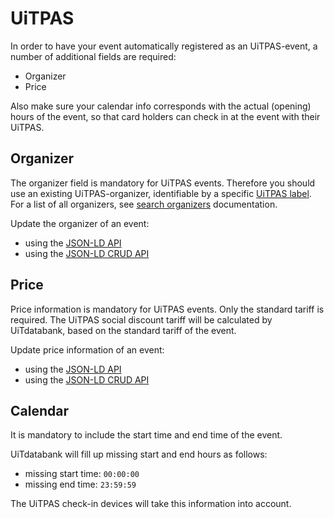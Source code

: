 ---
---
# UiTPAS
In order to have your event automatically registered as an UiTPAS-event, a number of additional fields are required:
- Organizer
- Price

Also make sure your calendar info corresponds with the actual (opening) hours of the event, so that card holders can check in at the event with their UiTPAS.


## Organizer
The organizer field is mandatory for UiTPAS events. Therefore you should use an existing UiTPAS-organizer, identifiable by a specific [UiTPAS label](https://uitpas.uitdatabank.be/labels). For a list of all organizers, see [search organizers](https://documentatie.uitdatabank.be/content/search_api_3/latest/searching-organizers.html) documentation.

Update the organizer of an event:
- using the [JSON-LD API](https://documentatie.uitdatabank.be/content/json-ld/latest/events/event-organizer.html)
- using the [JSON-LD CRUD API](https://documentatie.uitdatabank.be/content/json-ld-crud-api/latest/events/event-organizer.html)


## Price
Price information is mandatory for UiTPAS events. Only the standard tariff is required.
The UiTPAS social discount tariff will be calculated by UiTdatabank, based on the standard tariff of the event.

Update price information of an event:
- using the [JSON-LD API](https://documentatie.uitdatabank.be/content/json-ld/latest/events/event-price-info.html)
- using the [JSON-LD CRUD API](https://documentatie.uitdatabank.be/content/json-ld-crud-api/latest/events/event-priceInfo.html)

## Calendar
It is mandatory to include the start time and end time of the event.

UiTdatabank will fill up missing start and end hours as follows:
- missing start time: ```00:00:00```
- missing end time: ```23:59:59```

The UiTPAS check-in devices will take this information into account.
